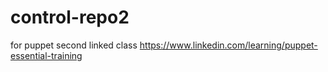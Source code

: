 # control-repo2
for puppet second linked class https://www.linkedin.com/learning/puppet-essential-training
